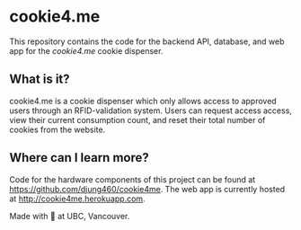 # cookie4.me
This repository contains the code for the backend API, database, and web app for the *cookie4.me* cookie dispenser. 
## What is it?
cookie4.me is a cookie dispenser which only allows access to approved users through an RFID-validation system. Users can request access access, view their current consumption count, and reset their total number of cookies from the website.
## Where can I learn more?
Code for the hardware components of this project can be found at https://github.com/djung460/cookie4me.
The web app is currently hosted at http://cookie4me.herokuapp.com. 

Made with :cookie: at UBC, Vancouver.